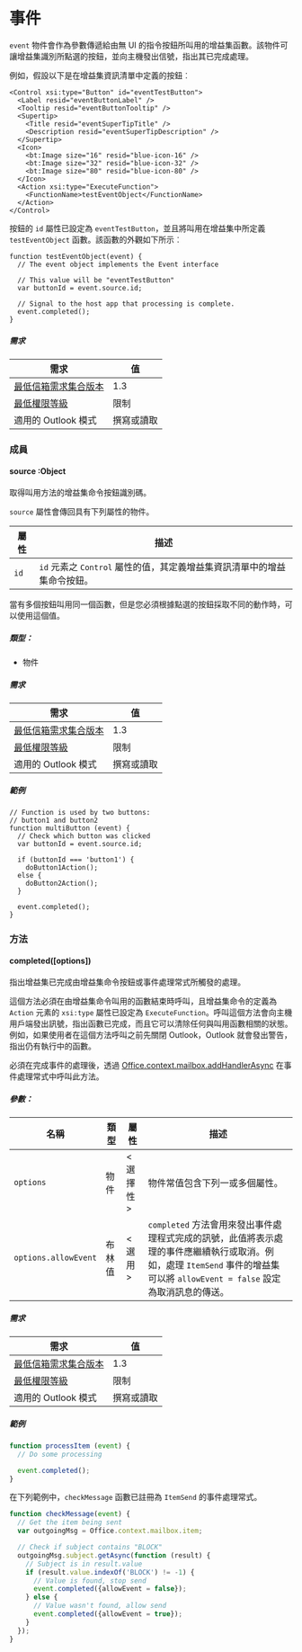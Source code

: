 

# <a name="event"></a>事件

`event` 物件會作為參數傳遞給由無 UI 的指令按鈕所叫用的增益集函數。該物件可讓增益集識別所點選的按鈕，並向主機發出信號，指出其已完成處理。

例如，假設以下是在增益集資訊清單中定義的按鈕︰

```
<Control xsi:type="Button" id="eventTestButton">
  <Label resid="eventButtonLabel" />
  <Tooltip resid="eventButtonTooltip" />
  <Supertip>
    <Title resid="eventSuperTipTitle" />
    <Description resid="eventSuperTipDescription" />
  </Supertip>
  <Icon>
    <bt:Image size="16" resid="blue-icon-16" />
    <bt:Image size="32" resid="blue-icon-32" />
    <bt:Image size="80" resid="blue-icon-80" />
  </Icon>
  <Action xsi:type="ExecuteFunction">
    <FunctionName>testEventObject</FunctionName>
  </Action>
</Control>
```

按鈕的 `id` 屬性已設定為 `eventTestButton`，並且將叫用在增益集中所定義 `testEventObject` 函數。該函數的外觀如下所示︰

```
function testEventObject(event) {
  // The event object implements the Event interface

  // This value will be "eventTestButton"
  var buttonId = event.source.id;

  // Signal to the host app that processing is complete.
  event.completed();
}
```

##### <a name="requirements"></a>需求

|需求| 值|
|---|---|
|[最低信箱需求集合版本](./tutorial-api-requirement-sets.md)| 1.3|
|[最低權限等級](../../../docs/outlook/understanding-outlook-add-in-permissions.md)| 限制|
|適用的 Outlook 模式| 撰寫或讀取|

### <a name="members"></a>成員

####  <a name="source-object"></a>source :Object

取得叫用方法的增益集命令按鈕識別碼。

`source` 屬性會傳回具有下列屬性的物件。

| 屬性 | 描述 |
| --- | --- |
| `id` | `id` 元素之 `Control` 屬性的值，其定義增益集資訊清單中的增益集命令按鈕。 |

當有多個按鈕叫用同一個函數，但是您必須根據點選的按鈕採取不同的動作時，可以使用這個值。

##### <a name="type"></a>類型：

*   物件

##### <a name="requirements"></a>需求

|需求| 值|
|---|---|
|[最低信箱需求集合版本](./tutorial-api-requirement-sets.md)| 1.3|
|[最低權限等級](../../../docs/outlook/understanding-outlook-add-in-permissions.md)| 限制|
|適用的 Outlook 模式| 撰寫或讀取|

##### <a name="example"></a>範例

```
// Function is used by two buttons:
// button1 and button2
function multiButton (event) {
  // Check which button was clicked
  var buttonId = event.source.id;

  if (buttonId === 'button1') {
    doButton1Action();
  else {
    doButton2Action();
  }

  event.completed();
}
```

### <a name="methods"></a>方法

####  <a name="completedoptions"></a>completed([options])

指出增益集已完成由增益集命令按鈕或事件處理常式所觸發的處理。

這個方法必須在由增益集命令叫用的函數結束時呼叫，且增益集命令的定義為 `Action` 元素的 `xsi:type` 屬性已設定為 `ExecuteFunction`。呼叫這個方法會向主機用戶端發出訊號，指出函數已完成，而且它可以清除任何與叫用函數相關的狀態。例如，如果使用者在這個方法呼叫之前先關閉 Outlook，Outlook 就會發出警告，指出仍有執行中的函數。

必須在完成事件的處理後，透過 [Office.context.mailbox.addHandlerAsync](Office.context.mailbox.md#addHandlerAsync) 在事件處理常式中呼叫此方法。

##### <a name="parameters"></a>參數：

| 名稱 | 類型	 | 屬性 | 描述 |
|---|---|---|---|
| `options` | 物件 | &lt;選擇性&gt; | 物件常值包含下列一或多個屬性。 |
| `options.allowEvent` | 布林值 | &lt;選用&gt; | `completed` 方法會用來發出事件處理程式完成的訊號，此值將表示處理的事件應繼續執行或取消。例如，處理 `ItemSend` 事件的增益集可以將 `allowEvent = false` 設定為取消訊息的傳送。 |

##### <a name="requirements"></a>需求

|需求| 值|
|---|---|
|[最低信箱需求集合版本](./tutorial-api-requirement-sets.md)| 1.3|
|[最低權限等級](../../../docs/outlook/understanding-outlook-add-in-permissions.md)| 限制|
|適用的 Outlook 模式| 撰寫或讀取|

##### <a name="examples"></a>範例

```js
function processItem (event) {
  // Do some processing

  event.completed();
}
```

在下列範例中，`checkMessage` 函數已註冊為 `ItemSend` 的事件處理常式。

```js
function checkMessage(event) {
  // Get the item being sent
  var outgoingMsg = Office.context.mailbox.item;

  // Check if subject contains "BLOCK"
  outgoingMsg.subject.getAsync(function (result) {
    // Subject is in result.value
    if (result.value.indexOf('BLOCK') != -1) {
      // Value is found, stop send
      event.completed({allowEvent = false});
    } else {
      // Value wasn't found, allow send
      event.completed({allowEvent = true});
    }
  });
}
```